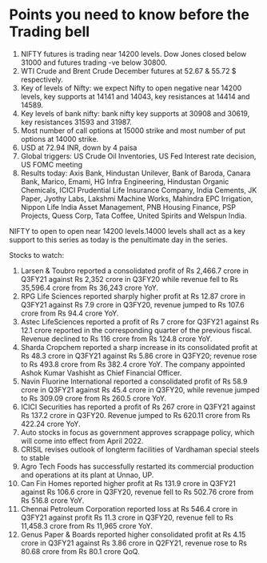 # Points you need to know before the Trading bell
1. NIFTY futures is trading near 14200 levels. Dow Jones closed below 31000 and futures trading -ve below 30800.
2. WTI Crude and Brent Crude December futures at 52.67 & 55.72 $ respectively. 
3. Key of levels of Nifty: we expect Nifty to open negative near 14200 levels, key supports at 14141 and 14043, key resistances at 14414 and 14589.
4. Key levels of bank nifty: bank nifty key supports at 30908 and 30619, key resistances 31593 and 31987.
5. Most number of call options at 15000 strike and most number of put options at 14000 strike.
6. USD at 72.94 INR, down by 4 paisa
7. Global triggers: US Crude Oil Inventories, US Fed Interest rate decision, US FOMC meeting
8. Results today: Axis Bank, Hindustan Unilever, Bank of Baroda, Canara Bank, Marico, Emami, HG Infra Engineering, Hindustan Organic Chemicals, ICICI Prudential Life Insurance Company, India Cements, JK Paper, Jyothy Labs, Lakshmi Machine Works, Mahindra EPC Irrigation, Nippon Life India Asset Management, PNB Housing Finance, PSP Projects, Quess Corp, Tata Coffee, United Spirits and Welspun India.

NIFTY to open to open near 14200 levels.14000 levels shall act as a key support to this series as today is the penultimate day in the series.

Stocks to watch:
1. Larsen & Toubro reported a consolidated profit of Rs 2,466.7 crore in Q3FY21 against Rs 2,352 crore in Q3FY20 while revenue fell to Rs 35,596.4 crore from Rs 36,243 crore YoY.
2. RPG Life Sciences reported sharply higher profit at Rs 12.87 crore in Q3FY21 against Rs 7.9 crore in Q3FY20, revenue jumped to Rs 107.6 crore from Rs 94.4 crore YoY.
3. Astec LifeSciences reported a profit of Rs 7 crore for Q3FY21 against Rs 12.1 crore reported in the corresponding quarter of the previous fiscal. Revenue declined to Rs 116 crore from Rs 124.8 crore YoY.
4. Sharda Cropchem reported a sharp increase in its consolidated profit at Rs 48.3 crore in Q3FY21 against Rs 5.86 crore in Q3FY20; revenue rose to Rs 493.8 crore from Rs 382.4 crore YoY. The company appointed Ashok Kumar Vashisht as Chief Financial Officer.
5. Navin Fluorine International reported a consolidated profit of Rs 58.9 crore in Q3FY21 against Rs 45.4 crore in Q3FY20, while revenue jumped to Rs 309.09 crore from Rs 260.5 crore YoY.
6. ICICI Securities has reported a profit of Rs 267 crore in Q3FY21 against Rs 137.2 crore in Q3FY20. Revenue jumped to Rs 620.11 crore from Rs 422.24 crore YoY.
7. Auto stocks in focus as government approves scrappage policy, which will come into effect from April 2022.
8. CRISIL revises outlook of longterm facilities of Vardhaman special steels to stable
9. Agro Tech Foods has successfully restarted its commercial production and operations at its plant at Unnao, UP.
10. Can Fin Homes reported higher profit at Rs 131.9 crore in Q3FY21 against Rs 106.6 crore in Q3FY20, revenue fell to Rs 502.76 crore from Rs 516.8 crore YoY.
11. Chennai Petroleum Corporation reported loss at Rs 546.4 crore in Q3FY21 against profit Rs 11.3 crore in Q3FY20, revenue fell to Rs 11,458.3 crore from Rs 11,965 crore YoY.
12. Genus Paper & Boards reported higher consolidated profit at Rs 4.15 crore in Q3FY21 against Rs 3.86 crore in Q2FY21, revenue rose to Rs 80.68 crore from Rs 80.1 crore QoQ.
